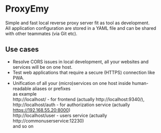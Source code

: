 # ProxyEmy

Simple and fast local reverse proxy server fit as tool as development.  
All application configuration are stored in a YAML file and can be shared with other teammates (via Git etc).

## Use cases
- Resolve CORS issues in local development, all your websites and services will be on one host.
- Test web applications that require a secure (HTTPS) connection like PWA.
- Unification of all your (micro)services on one host inside human-readable aliases or prefixes   
  as example  
  http://localhost/ - for frontend (actually http://localhost:9340/),  
  http://localhost/auth - for authorization service (actually https://192.168.55.20:8000)  
  http://localhost/user - users service (actually http://commonuserservice:12230)  
  and so on
